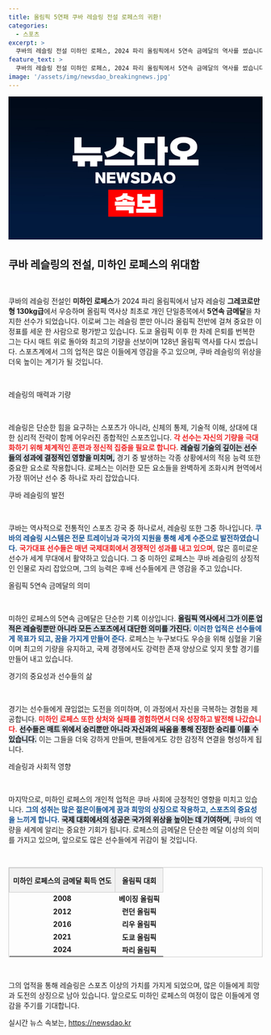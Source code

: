 ```yaml
---
title: 올림픽 5연패 쿠바 레슬링 전설 로페스의 귀환!
categories:
  - 스포츠
excerpt: >
  쿠바의 레슬링 전설 미하인 로페스, 2024 파리 올림픽에서 5연속 금메달의 역사를 썼습니다! 은퇴 후 재기한 그의 놀라운 기량이 올림픽을 뒤흔들었습니다. 클릭해보세요!
feature_text: >
  쿠바의 레슬링 전설 미하인 로페스, 2024 파리 올림픽에서 5연속 금메달의 역사를 썼습니다! 은퇴 후 재기한 그의 놀라운 기량이 올림픽을 뒤흔들었습니다. 클릭해보세요!
image: '/assets/img/newsdao_breakingnews.jpg'
---
```


<p><img src="/assets/img/newsdao_breakingnews.jpg" alt="implanttips 속보" /></p>

<h2 data-ke-size="size26">쿠바 레슬링의 전설, 미하인 로페스의 위대함</h2>

<p data-ke-size="size16">&nbsp;</p>

<p data-ke-size="size16">쿠바의 레슬링 전설인 <b>미하인 로페스</b>가 2024 파리 올림픽에서 남자 레슬링 <b>그레코로만형 130kg급</b>에서 우승하며 올림픽 역사상 최초로 개인 단일종목에서 <b>5연속 금메달</b>을 차지한 선수가 되었습니다. 이로써 그는 레슬링 뿐만 아니라 올림픽 전반에 걸쳐 중요한 이정표를 세운 한 사람으로 평가받고 있습니다. 도쿄 올림픽 이후 한 차례 은퇴를 번복한 그는 다시 매트 위로 돌아와 최고의 기량을 선보이며 128년 올림픽 역사를 다시 썼습니다. 스포츠계에서 그의 업적은 많은 이들에게 영감을 주고 있으며, 쿠바 레슬링의 위상을 더욱 높이는 계기가 될 것입니다.</p>

<p data-ke-size="size16">&nbsp;</p>

<p>레슬링의 매력과 기량</p>

<p data-ke-size="size16">&nbsp;</p>

<p>레슬링은 단순한 힘을 요구하는 스포츠가 아니라, 신체의 통제, 기술적 이해, 상대에 대한 심리적 전략이 함께 어우러진 종합적인 스포츠입니다. <b><span style="color: #ee2323;">각 선수는 자신의 기량을 극대화하기 위해 체계적인 훈련과 정신적 집중을 필요로 합니다.</span></b> <b><span style="background-color: #21538527;">레슬링 기술의 깊이는 선수들의 성과에 결정적인 영향을 미치며,</span></b> 경기 중 발생하는 각종 상황에서의 적응 능력 또한 중요한 요소로 작용합니다. 로페스는 이러한 모든 요소들을 완벽하게 조화시켜 현역에서 가장 뛰어난 선수 중 하나로 자리 잡았습니다. </p>

<p>쿠바 레슬링의 발전</p>

<p data-ke-size="size16">&nbsp;</p>

<p>쿠바는 역사적으로 전통적인 스포츠 강국 중 하나로서, 레슬링 또한 그중 하나입니다. <b><span style="color: #1a5490;">쿠바의 레슬링 시스템은 전문 트레이닝과 국가의 지원을 통해 세계 수준으로 발전하였습니다.</span></b> <b><span style="color: #ee2323;">국가대표 선수들은 매년 국제대회에서 경쟁적인 성과를 내고 있으며,</span></b> 많은 흥미로운 선수가 세계 무대에서 활약하고 있습니다. 그 중 미하인 로페스는 쿠바 레슬링의 상징적인 인물로 자리 잡았으며, 그의 능력은 후배 선수들에게 큰 영감을 주고 있습니다.</p>

<p>올림픽 5연속 금메달의 의미</p>

<p data-ke-size="size16">&nbsp;</p>

<p>미하인 로페스의 5연속 금메달은 단순한 기록 이상입니다. <b><span style="background-color: #21538527;">올림픽 역사에서 그가 이룬 업적은 레슬링뿐만 아니라 모든 스포츠에서 대단한 의미를 가진다.</span></b> <b><span style="color: #1a5490;">이러한 업적은 선수들에게 목표가 되고, 꿈을 가지게 만들어 준다.</span></b> 로페스는 누구보다도 우승을 위해 심혈을 기울이며 최고의 기량을 유지하고, 국제 경쟁에서도 강력한 존재 양상으로 잊지 못할 경기를 만들어 내고 있습니다. </p>

<p>경기의 중요성과 선수들의 삶</p>

<p data-ke-size="size16">&nbsp;</p>

<p>경기는 선수들에게 끊임없는 도전을 의미하며, 이 과정에서 자신을 극복하는 경험을 제공합니다. <b><span style="color: #ee2323;">미하인 로페스 또한 상처와 실패를 경험하면서 더욱 성장하고 발전해 나갔습니다.</span></b> <b><span style="background-color: #21538527;">선수들은 매트 위에서 승리뿐만 아니라 자신과의 싸움을 통해 진정한 승리를 이룰 수 있습니다.</span></b> 이는 그들을 더욱 강하게 만들며, 팬들에게도 강한 감정적 연결을 형성하게 됩니다.</p>

<p>레슬링과 사회적 영향</p>

<p data-ke-size="size16">&nbsp;</p>

<p>마지막으로, 미하인 로페스의 개인적 업적은 쿠바 사회에 긍정적인 영향을 미치고 있습니다. <b><span style="color: #1a5490;">그의 성취는 많은 젊은이들에게 꿈과 희망의 상징으로 작용하고, 스포츠의 중요성을 느끼게 합니다.</span></b> <b><span style="background-color: #21538527;">국제 대회에서의 성공은 국가의 위상을 높이는 데 기여하며,</span></b> 쿠바의 역량을 세계에 알리는 중요한 기회가 됩니다. 로페스의 금메달은 단순한 메달 이상의 의미를 가지고 있으며, 앞으로도 많은 선수들에게 귀감이 될 것입니다.</p>

<p data-ke-size="size16">&nbsp;</p>

<table style="width:100%; border: 1px solid #ccc; border-collapse: collapse; table-layout: fixed;">
  <tr>
    <th style="border: 1px solid #ccc; text-align: center; height: 40px; background-color: #f2f2f2;">미하인 로페스의 금메달 획득 연도</th>
    <th style="border: 1px solid #ccc; text-align: center; height: 40px; background-color: #f2f2f2;">올림픽 대회</th>
  </tr>
  <tr>
    <td style="text-align: center; height: 17px;"><b>2008</b></td>
    <td style="text-align: center; height: 17px;"><b>베이징 올림픽</b></td>
  </tr>
  <tr>
    <td style="text-align: center; height: 17px;"><b>2012</b></td>
    <td style="text-align: center; height: 17px;"><b>런던 올림픽</b></td>
  </tr>
  <tr>
    <td style="text-align: center; height: 17px;"><b>2016</b></td>
    <td style="text-align: center; height: 17px;"><b>리우 올림픽</b></td>
  </tr>
  <tr>
    <td style="text-align: center; height: 17px;"><b>2021</b></td>
    <td style="text-align: center; height: 17px;"><b>도쿄 올림픽</b></td>
  </tr>
  <tr>
    <td style="text-align: center; height: 17px;"><b>2024</b></td>
    <td style="text-align: center; height: 17px;"><b>파리 올림픽</b></td>
  </tr>
</table>

<p data-ke-size="size16">&nbsp;</p>

<p>그의 업적을 통해 레슬링은 스포츠 이상의 가치를 가지게 되었으며, 많은 이들에게 희망과 도전의 상징으로 남아 있습니다. 앞으로도 미하인 로페스의 여정이 많은 이들에게 영감을 주기를 기대합니다.</p>
실시간 뉴스 속보는, <a href="https://newsdao.kr" rel="dofollow">https://newsdao.kr</a>


